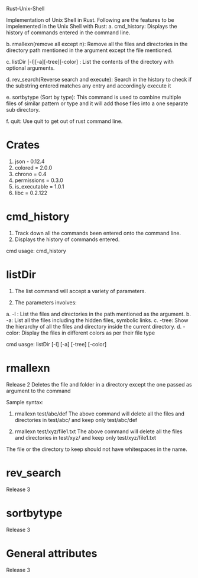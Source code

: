 Rust-Unix-Shell

Implementation of Unix Shell in Rust. Following are the features to be impelemented in the Unix Shell with Rust:
a. cmd_history: Displays the history of commands entered in the command line.

b. rmallexn(remove all except n): Remove all the files and directories in the directory path mentioned in the argument except the file mentioned.

c. listDir [-l][-a][-tree][-color] <directory>: List the contents of the directory with optional arguments.

d. rev_search(Reverse search and execute): Search in the history to check if the substring entered matches any entry and accordingly execute it

e. sortbytype (Sort by type): This command is used to combine multiple files of similar pattern or type and it will add those files into a one separate sub directory.

f. quit: Use quit to get out of rust command line.

# Crates
1. json - 0.12.4
2. colored = 2.0.0
3. chrono = 0.4
4. permissions = 0.3.0
5. is_executable = 1.0.1
6. libc = 0.2.122

# cmd_history
1. Track down all the commands been entered onto the command line.
2. Displays the history of commands entered.

cmd usage: cmd_history

# listDir
1. The list command will accept a variety of parameters.

2. The parameters involves:

a. -l : List the files and directories in the path mentioned as the argument.
b. -a: List all the files including the hidden files, symbolic links.
c. -tree: Show the hierarchy of all the files and directory inside the current directory.
d. -color: Display the files in different colors as per their file type

cmd uasge: listDir [-l] [-a] [-tree] [-color] <directory>

# rmallexn
Release 2
Deletes the file and folder in a directory except the one passed as argument to the command

Sample syntax: 
1. rmallexn test/abc/def 
The above command will delete all the files and directories in test/abc/ and keep only test/abc/def
    
2. rmallexn test/xyz/file1.txt
The above command will delete all the files and directories in test/xyz/ and keep only test/xyz/file1.txt

The file or the directory to keep should not have whitespaces in the name.

# rev_search
Release 3

# sortbytype
Release 3

# General attributes
Release 3

